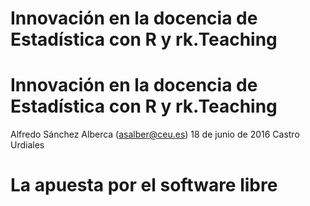 Innovación en la docencia de Estadística con R y rk.Teaching
================

Innovación en la docencia de Estadística con R y rk.Teaching
============================================================

Alfredo Sánchez Alberca (<asalber@ceu.es>) 18 de junio de 2016 Castro Urdiales

La apuesta por el software libre
================================
